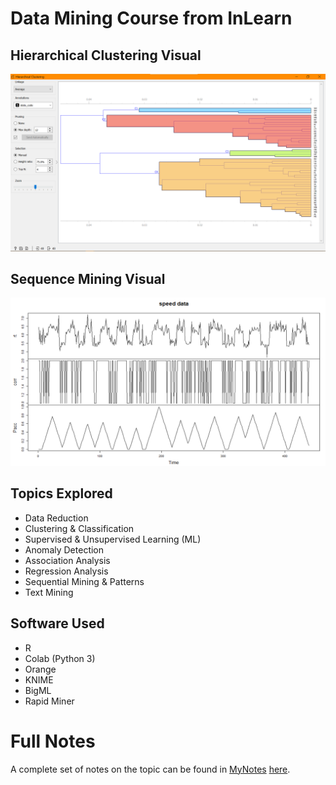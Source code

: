 # Data Mining Course from InLearn

## Hierarchical Clustering Visual
![](https://github.com/Hardik-S/DataMiningCourse/blob/master/Images/Hierarchical%20Clustering%20of%20States%20using%20Cosine%20Distancing.png)

## Sequence Mining Visual
![](https://github.com/Hardik-S/DataMiningCourse/blob/master/Images/Sequence%20Mining%20in%20R.png)

## Topics Explored
- Data Reduction 
- Clustering & Classification
- Supervised & Unsupervised Learning (ML)
- Anomaly Detection
- Association Analysis
- Regression Analysis
- Sequential Mining & Patterns
- Text Mining 

## Software Used
- R
- Colab (Python 3)
- Orange
- KNIME
- BigML
- Rapid Miner

# Full Notes
A complete set of notes on the topic can be found in [MyNotes](https://github.com/Hardik-S/DataMiningCourse/tree/master/MyNotes) [here](https://github.com/Hardik-S/DataMiningCourse/blob/master/MyNotes/Learning%20Path%20%40%20Become%20a%20Data%20Scientist.txt). 



